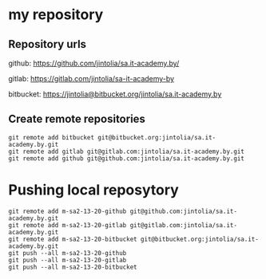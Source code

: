 
# my repository

## Repository urls


github:      <https://github.com/jintolia/sa.it-academy.by/>

gitlab:      <https://gitlab.com/jintolia/sa-it-academy-by>

bitbucket:   <https://jintolia@bitbucket.org/jintolia/sa.it-academy.by>


## Create remote repositories

```
git remote add bitbucket git@bitbucket.org:jintolia/sa.it-academy.by.git
git remote add gitlab git@gitlab.com:jintolia/sa.it-academy.by.git
git remote add github git@github.com:jintolia/sa.it-academy.by.git
```
# Pushing local reposytory 
```
git remote add m-sa2-13-20-github git@github.com:jintolia/sa.it-academy.by.git 
git remote add m-sa2-13-20-gitlab git@gitlab.com:jintolia/sa.it-academy.by.git
git remote add m-sa2-13-20-bitbucket git@bitbucket.org:jintolia/sa.it-academy.by.git
git push --all m-sa2-13-20-github
git push --all m-sa2-13-20-gitlab
git push --all m-sa2-13-20-bitbucket
```
